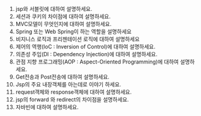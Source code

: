 1. jsp와 서블릿에 대하여 설명하세요.
2. 세션과 쿠키의 차이점에 대하여 설명하세요.
3. MVC모델이 무엇인지에 대하여 설명하세요.
4. Spring 또는 Web Spring이 하는 역할을 설명하세요
5. 비지니스 로직과 프리젠테이션 로직에 대하여 설명하세요
6. 제어의 역행(IoC : Inversion of Control)에 대하여 설명하세요.
7. 의존성 주입(DI : Dependency Injection)에 대하여 설명하세요.
8. 관점 지향 프로그래밍(AOP : Aspect-Oriented Programming)에 대하여 설명하세요.
9. Get전송과 Post전송에 대하여 설명하세요.
10. Jsp의 주요 내장객체를 아는데로 이야기 하세요.
11. request객체와 response객체에 대하여 설명하세요.
12. jsp의 forward 와 redirect의 차이점을 설명하세요.
13. 자바빈에 대하여 설명하세요.
